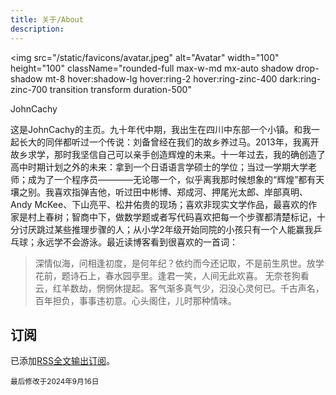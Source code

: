 ```yaml
---
title: 关于/About
description: 
---
```

<img
src="/static/favicons/avatar.jpeg"
alt="Avatar"
width="100"
height="100"
className="rounded-full max-w-md mx-auto shadow drop-shadow mt-8 hover:shadow-lg hover:ring-2 hover:ring-zinc-400 dark:ring-zinc-700 transition transform duration-500"

> </img>
<p className="text-center text-xl">JohnCachy</p>


这是JohnCachy的主页。九十年代中期，我出生在四川中东部一个小镇。和我一起长大的同伴都听过一个传说：刘备曾经在我们的故乡养过马。2013年，我离开故乡求学，那时我坚信自己可以亲手创造辉煌的未来。十一年过去，我的确创造了高中时期计划之外的未来：拿到一个日语语言学硕士的学位；当过一学期大学老师；成为了一个程序员————无论哪一个，似乎离我那时候想象的“辉煌”都有天壤之别。我喜欢指弹吉他，听过田中彬博、郑成河、押尾光太郎、岸部真明、Andy McKee、下山亮平、松井佑贵的现场；喜欢非现实文学作品，最喜欢的作家是村上春树；智商中下，做数学题或者写代码喜欢把每一个步骤都清楚标记，十分讨厌跳过某些推理步骤的人；从小学2年级开始同院的小孩只有一个人能赢我乒乓球；永远学不会游泳。最近读博客看到很喜欢的一首词：
> 深情似海，问相逢初度，是何年纪？依约而今还记取，不是前生夙世。放学花前，题诗石上，春水园亭里。逢君一笑，人间无此欢喜。
无奈苍狗看云，红羊数劫，惘惘休提起。客气渐多真气少，汩没心灵何已。千古声名，百年担负，事事违初意。心头阁住，儿时那种情味。


## 订阅

已添加[RSS全文输出订阅](/rss)。

<sup>最后修改于2024年9月16日</sup>
